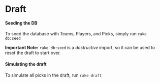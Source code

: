 # Draft

#### Seeding the DB

To seed the database with Teams, Players, and Picks, simply run `rake db:seed`

**Important Note:** `rake db:seed` is a *destructive* import, so it can be used to reset the
draft to start over.

#### Simulating the draft

To simulate all picks in the draft, run `rake draft`
